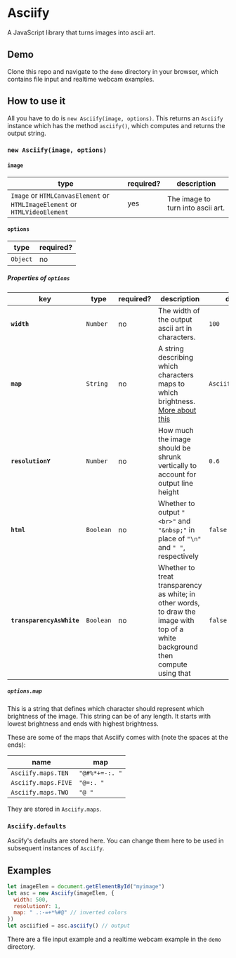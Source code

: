 # Asciify

A JavaScript library that turns images into ascii art.

## Demo

Clone this repo and navigate to the `demo` directory in your browser, which contains file input and realtime webcam examples.

## How to use it

All you have to do is `new Asciify(image, options)`. This returns an `Asciify` instance which has the method `asciify()`, which computes and returns the output string.

### `new Asciify(image, options)`

#### `image`

| type | required? | description |
|------|-----------|-------------|
| `Image` or `HTMLCanvasElement` or `HTMLImageElement` or `HTMLVideoElement` | yes | The image to turn into ascii art. |

#### `options`

| type | required? |
|------|-----------|
| `Object` | no |

##### Properties of `options`

| key | type | required? | description | default |
|-----|------|-----------|-------------|---------|
| **`width`** | `Number` | no | The width of the output ascii art in characters. | `100` |
| **`map`** | `String` | no | A string describing which characters maps to which brightness. [More about this](#optionsmap) | `Asciify.maps.TEN` |
| **`resolutionY`** | `Number` | no | How much the image should be shrunk vertically to account for output line height | `0.6` |
| **`html`** | `Boolean` | no | Whether to output `"<br>"` and `"&nbsp;"` in place of `"\n"` and `" "`, respectively | `false` |
| **`transparencyAsWhite`** | `Boolean` | no | Whether to treat transparency as white; in other words, to draw the image with top of a white background then compute using that | `false` |

##### `options.map`

This is a string that defines which character should represent which brightness of the image. This string can be of any length. It starts with lowest brightness and ends with highest brightness.

These are some of the maps that Asciify comes with (note the spaces at the ends):

| name | map |
|------|-----|
| `Asciify.maps.TEN` | `"@#%*+=-:. "` |
| `Asciify.maps.FIVE` | `"@=:. "` |
| `Asciify.maps.TWO` | `"@ "` |

They are stored in `Asciify.maps`.

### `Asciify.defaults`

Asciify's defaults are stored here. You can change them here to be used in subsequent instances of `Asciify`.

## Examples

```javascript
let imageElem = document.getElementById("myimage")
let asc = new Asciify(imageElem, {
  width: 500,
  resolutionY: 1,
  map: " .:-=+*%#@" // inverted colors
})
let asciified = asc.asciify() // output
```

There are a file input example and a realtime webcam example in the `demo` directory.
